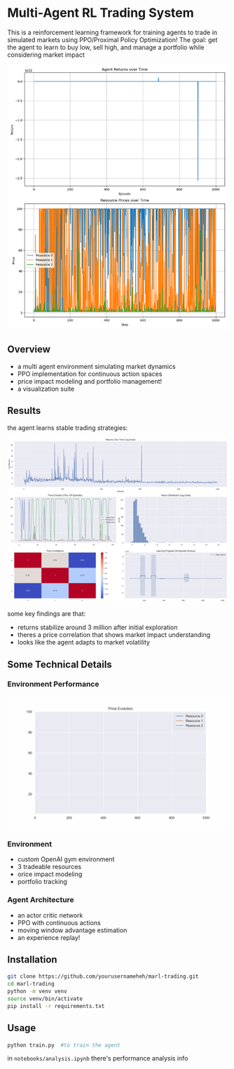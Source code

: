 # Multi-Agent RL Trading System

This is a reinforcement learning framework for training agents to trade in simulated markets using PPO/Proximal Policy Optimization!
The goal: get the agent to learn to buy low, sell high, and manage a portfolio while considering market impact

![Training Dashboard](results/training_results.png)

## Overview

- a multi agent environment simulating market dynamics
- PPO implementation for continuous action spaces
- price impact modeling and portfolio management!
- a visualization suite

## Results

the agent learns stable trading strategies:

![Returns Over Time](results/analysis_dashboard.png)

some key findings are that:
- returns stabilize around 3 million after initial exploration
- theres a price correlation that shows market impact understanding
- looks like the agent adapts to market volatility

## Some Technical Details

### Environment Performance
![Price Evolution](results/price_evolution.gif)

### Environment
- custom OpenAI gym environment
- 3 tradeable resources
- orice impact modeling
- portfolio tracking

### Agent Architecture
- an actor critic network
- PPO with continuous actions
- moving window advantage estimation
- an experience replay!

## Installation
```bash
git clone https://github.com/yourusernameheh/marl-trading.git
cd marl-trading
python -m venv venv
source venv/bin/activate
pip install -r requirements.txt
```

## Usage
```python
python train.py  #to train the agent
```

in `notebooks/analysis.ipynb` there's performance analysis info
